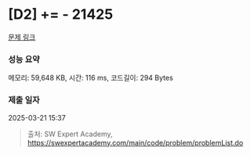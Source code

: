 # [D2] += - 21425 

[문제 링크](https://swexpertacademy.com/main/code/problem/problemDetail.do?contestProbId=AZD8K_UayDoDFAVs) 

### 성능 요약

메모리: 59,648 KB, 시간: 116 ms, 코드길이: 294 Bytes

### 제출 일자

2025-03-21 15:37



> 출처: SW Expert Academy, https://swexpertacademy.com/main/code/problem/problemList.do